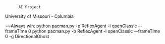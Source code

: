           AI Project
University of Missouri - Columbia

~~Always win:
    python pacman.py -p ReflexAgent -l openClassic --frameTime 0
    python pacman.py -p ReflexAgent -l openClassic --frameTime 0 -g DirectionalGhost
